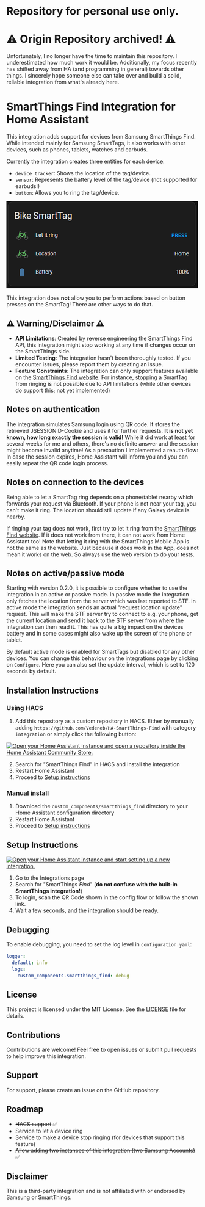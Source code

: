 # Repository for personal use only. 

# ⚠️ Origin Repository archived! ⚠️
Unfortunately, I no longer have the time to maintain this repository. I underestimated how much work it would be. Additionally, my focus recently has shifted away from HA (and programming in general) towards other things. I sincerely hope someone else can take over and build a solid, reliable integration from what's already here.

# SmartThings Find Integration for Home Assistant

This integration adds support for devices from Samsung SmartThings Find. While intended mainly for Samsung SmartTags, it also works with other devices, such as phones, tablets, watches and earbuds.

Currently the integration creates three entities for each device:
* `device_tracker`: Shows the location of the tag/device.
* `sensor`: Represents the battery level of the tag/device (not supported for earbuds!)
* `button`: Allows you to ring the tag/device.

![screenshot](media/screenshot_1.png)

This integration does **not** allow you to perform actions based on button presses on the SmartTag! There are other ways to do that.


## ⚠️ Warning/Disclaimer ⚠️

- **API Limitations**: Created by reverse engineering the SmartThings Find API, this integration might stop working at any time if changes occur on the SmartThings side.
- **Limited Testing**: The integration hasn't been thoroughly tested. If you encounter issues, please report them by creating an issue.
- **Feature Constraints**: The integration can only support features available on the [SmartThings Find website](https://smartthingsfind.samsung.com/). For instance, stopping a SmartTag from ringing is not possible due to API limitations (while other devices do support this; not yet implemented)

## Notes on authentication
The integration simulates Samsung login using QR code. It stores the retrieved JSESSIONID-Cookie and uses it for further requests. **It is not yet known, how long exactly the session is valid!** While it did work at least for several weeks for me and others, there's no definite answer and the session might become invalid anytime! As a precaution I implemented a reauth-flow: In case the session expires, Home Assistant will inform you and you can easily repeat the QR code login process.

## Notes on connection to the devices
Being able to let a SmartTag ring depends on a phone/tablet nearby which forwards your request via Bluetooth. If your phone is not near your tag, you can't make it ring. The location should still update if any Galaxy device is nearby. 

If ringing your tag does not work, first try to let it ring from the [SmartThings Find website](https://smartthingsfind.samsung.com/). If it does not work from there, it can not work from Home Assistant too! Note that letting it ring with the SmartThings Mobile App is not the same as the website. Just because it does work in the App, does not mean it works on the web. So always use the web version to do your tests.

## Notes on active/passive mode

Starting with version 0.2.0, it is possible to configure whether to use the integration in an active or passive mode. In passive mode the integration only fetches the location from the server which was last reported to STF. In active mode the integration sends an actual "request location update" request. This will make the STF server try to connect to e.g. your phone, get the current location and send it back to the STF server from where the integration can then read it. This has quite a big impact on the devices battery and in some cases might also wake up the screen of the phone or tablet.

By default active mode is enabled for SmartTags but disabled for any other devices. You can change this behaviour on the integrations page by clicking on `Configure`. Here you can also set the update interval, which is set to 120 seconds by default.


## Installation Instructions

### Using HACS

1. Add this repository as a custom repository in HACS. Either by manually adding `https://github.com/Vedeneb/HA-SmartThings-Find` with category `integration` or simply click the following button:

[![Open your Home Assistant instance and open a repository inside the Home Assistant Community Store.](https://my.home-assistant.io/badges/hacs_repository.svg)](https://my.home-assistant.io/redirect/hacs_repository/?owner=Vedeneb&repository=HA-SmartThings-Find&category=integration)

2. Search for "SmartThings Find" in HACS and install the integration
3. Restart Home Assistant
4. Proceed to [Setup instructions](#setup-instructions)

### Manual install

1. Download the `custom_components/smartthings_find` directory to your Home Assistant configuration directory
2. Restart Home Assistant
3. Proceed to [Setup instructions](#setup-instructions)

## Setup Instructions

[![Open your Home Assistant instance and start setting up a new integration.](https://my.home-assistant.io/badges/config_flow_start.svg)](https://my.home-assistant.io/redirect/config_flow_start/?domain=smartthings_find)

1. Go to the Integrations page
2. Search for "SmartThings *Find*" (**do not confuse with the built-in SmartThings integration!**)
3. To login, scan the QR Code shown in the config flow or follow the shown link.
4. Wait a few seconds, and the integration should be ready.

## Debugging

To enable debugging, you need to set the log level in `configuration.yaml`:

```yaml
logger:
  default: info
  logs:
    custom_components.smartthings_find: debug
```

## License

This project is licensed under the MIT License. See the [LICENSE](LICENSE) file for details.

## Contributions

Contributions are welcome! Feel free to open issues or submit pull requests to help improve this integration.

## Support

For support, please create an issue on the GitHub repository.

## Roadmap

- ~~HACS support~~ ✅
- Service to let a device ring
- Service to make a device stop ringing (for devices that support this feature)
- ~~Allow adding two instances of this integration (two Samsung Accounts)~~ ✅

## Disclaimer

This is a third-party integration and is not affiliated with or endorsed by Samsung or SmartThings.
